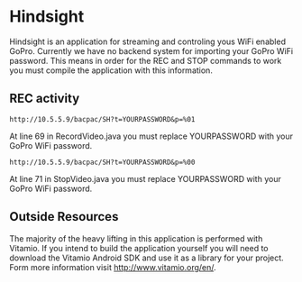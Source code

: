 Hindsight
=========

Hindsight is an application for streaming and controling yous WiFi enabled GoPro. Currently we have no backend system for importing your GoPro WiFi password. This means in order for the REC and STOP commands to work you must compile the application with this information.

## REC activity

```
http://10.5.5.9/bacpac/SH?t=YOURPASSWORD&p=%01
```

At line 69 in RecordVideo.java you must replace YOURPASSWORD with your GoPro WiFi password.


```
http://10.5.5.9/bacpac/SH?t=YOURPASSWORD&p=%00
```

At line 71 in StopVideo.java you must replace YOURPASSWORD with your GoPro WiFi password.


## Outside Resources

The majority of the heavy lifting in this application is performed with Vitamio. If you intend to build the application yourself you will need to download the Vitamio Android SDK and use it as a library for your project. Form more information visit http://www.vitamio.org/en/.
